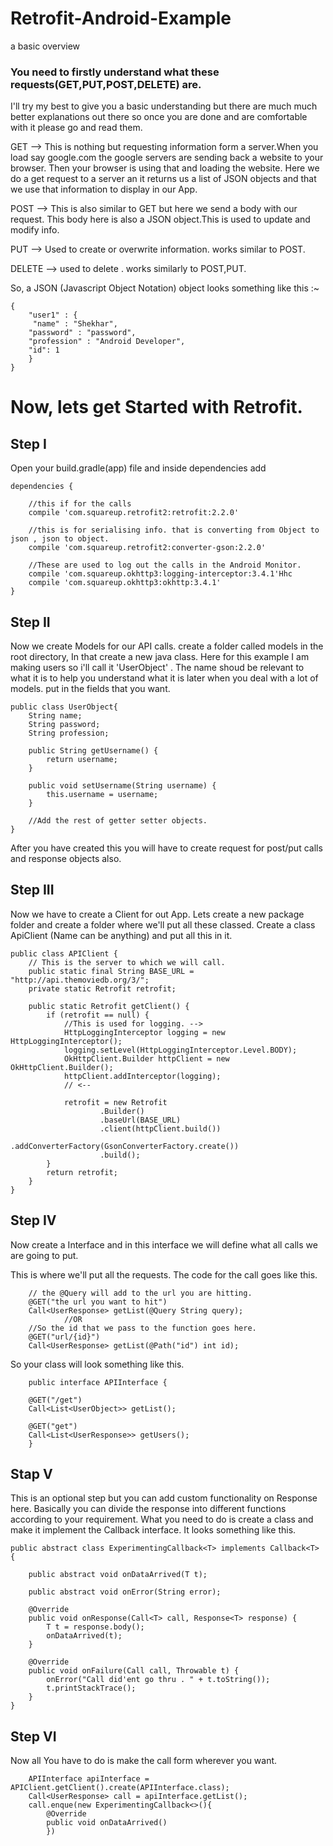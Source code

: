 # Retrofit-Android-Example
a basic overview

### You need to firstly understand what these requests(GET,PUT,POST,DELETE) are.
I'll try my best to give you a basic understanding but there are much much better explanations out there so once you are done and are comfortable with it please go and read them.

GET --> This is nothing but requesting information form a server.When you load say google.com the google servers are sending back a website to your browser. Then your browser is using that and loading the website.
Here we do a get request to a server an it returns us a list of JSON objects and that we use that information to display in our App.

POST --> This is also similar to GET but here we send a body with our request. This body here is also a JSON object.This is used to update and modify info.

PUT --> Used to create or overwrite information. works similar to POST.

DELETE --> used to delete . works similarly to POST,PUT.

So, a JSON (Javascript Object Notation) object looks something like this :~

	{
		"user1" : {
	     "name" : "Shekhar",
		"password" : "password",
		"profession" : "Android Developer",
		"id": 1
		}
	}

# Now, lets get Started with Retrofit.

## Step I
Open your build.gradle(app) file and inside dependencies add 

	dependencies { 

		//this if for the calls
		compile 'com.squareup.retrofit2:retrofit:2.2.0'

		//this is for serialising info. that is converting from Object to json , json to object.
	    compile 'com.squareup.retrofit2:converter-gson:2.2.0'

	    //These are used to log out the calls in the Android Monitor. 
	    compile 'com.squareup.okhttp3:logging-interceptor:3.4.1'Hhc
	    compile 'com.squareup.okhttp3:okhttp:3.4.1'
	}

## Step II
Now we create Models for our API calls.
create a folder called models in the root directory,
In that create a new java class.
Here for this example I am making users so i'll call it 'UserObject' . The name shoud be relevant to what it is to help you understand what it is later when you deal with a lot of models.
put in the fields that you want.

	public class UserObject{
		String name;
		String password;
		String profession;
		
		public String getUsername() {
    	    return username;
    	}

    	public void setUsername(String username) {
        	this.username = username;
    	}

		//Add the rest of getter setter objects.
	}

After you have created this you will have to create request for post/put calls and response objects also.



## Step III
Now we have to create a Client for out App.
Lets create a new package folder and create a folder where we'll put all these classed.
Create a class ApiClient (Name can be anything) and put all this in it.

	public class APIClient {
		// This is the server to which we will call.
	    public static final String BASE_URL = "http://api.themoviedb.org/3/";
	    private static Retrofit retrofit;

	    public static Retrofit getClient() {
	        if (retrofit == null) {
	            //This is used for logging. -->
	            HttpLoggingInterceptor logging = new HttpLoggingInterceptor();
	            logging.setLevel(HttpLoggingInterceptor.Level.BODY);
	            OkHttpClient.Builder httpClient = new OkHttpClient.Builder();
	            httpClient.addInterceptor(logging);
	            // <--

	            retrofit = new Retrofit
	                    .Builder()
	                    .baseUrl(BASE_URL)
	                    .client(httpClient.build())
	                    .addConverterFactory(GsonConverterFactory.create())
	                    .build();
	        }
	        return retrofit;
	    }
	}

## Step IV
Now create a Interface and in this interface we will define what all calls we are going to put.

This is where we'll put all the requests.
The code for the call goes like this.
		
		// the @Query will add to the url you are hitting. 
		@GET("the url you want to hit")
		Call<UserResponse> getList(@Query String query);
				//OR
		//So the id that we pass to the function goes here.
		@GET("url/{id}")
		Call<UserResponse> getList(@Path("id") int id);

So your class will look something like this.

		public interface APIInterface {

		@GET("/get")
		Call<List<UserObject>> getList();

		@GET("get")
		Call<List<UserResponse>> getUsers();
		}

## Stap V
This is an optional step but you can add custom functionality on Response here.
Basically you can divide the response into different functions according to your requirement.
What you need to do is create a class and make it implement the Callback interface.
It looks something like this.
		
	public abstract class ExperimentingCallback<T> implements Callback<T> {

	    public abstract void onDataArrived(T t);

	    public abstract void onError(String error);

	    @Override
	    public void onResponse(Call<T> call, Response<T> response) {
	        T t = response.body();
	        onDataArrived(t);
	    }

	    @Override
	    public void onFailure(Call call, Throwable t) {
	        onError("Call did'ent go thru . " + t.toString());
	        t.printStackTrace();
	    }
	}


## Step VI
Now all You have to do is make the call form wherever you want.

		APIInterface apiInterface = APIClient.getClient().create(APIInterface.class);
		Call<UserResponse> call = apiInterface.getList();
		call.enque(new ExperimentingCallback<>(){
			@Override
			public void onDataArrived()
			})










